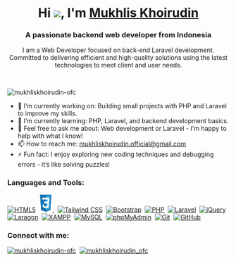<h1 align="center">Hi <img src="https://raw.githubusercontent.com/blackcater/blackcater/main/images/Hi.gif" height="28"/>, I'm <a href="https://github.com/mukhliskhoirudin-ofc/" target="_blank">Mukhlis Khoirudin</a></h1>
<h3 align="center">A passionate backend web developer from Indonesia</h3>
<p align="center">I am a Web Developer focused on back-end Laravel development. Committed to delivering efficient and high-quality solutions using the latest technologies to meet client and user needs.</p><br>
<p align="left"> <img src="https://komarev.com/ghpvc/?username=mukhliskhoirudin-ofc&label=Profile%20views&color=0e75b6&style=flat" alt="mukhliskhoirudin-ofc"/> </p>

- 🔭 I’m currently working on: Building small projects with PHP and Laravel to improve my skills.
- 🌱 I’m currently learning: PHP, Laravel, and backend development basics.
- 💬 Feel free to ask me about: Web development or Laravel - I'm happy to help with what I know!
- 📫 How to reach me: mukhliskhoirudin.official@gmail.com
- ⚡ Fun fact: I enjoy exploring new coding techniques and debugging errors - it’s like solving puzzles!

<h3>Languages and Tools:</h3>
<p align="left">
  <!-- Frontend Technologies -->
  <a href="https://developer.mozilla.org/en-US/docs/Web/HTML" target="_blank"><img src="https://cdn.simpleicons.org/html5/E34F26" title="HTML5" alt="HTML5" width="30" height="40"/></a>&nbsp;
  <a href="https://developer.mozilla.org/en-US/docs/Web/CSS" target="_blank"><img src="https://raw.githubusercontent.com/devicons/devicon/master/icons/css3/css3-original.svg" title="CSS3" alt="CSS3" width="30" height="40"/>
  </a>&nbsp;
  <a href="https://tailwindcss.com/" target="_blank"><img src="https://cdn.simpleicons.org/tailwindcss/06B6D4" title="Tailwind CSS" alt="Tailwind CSS" width="30" height="40"/></a>&nbsp;
  <a href="https://getbootstrap.com/" target="_blank"><img src="https://cdn.simpleicons.org/bootstrap/563D7C" title="Bootstrap" alt="Bootstrap" width="30" height="40"/></a>&nbsp;
  <!-- Backend Technologies -->
  <a href="https://www.php.net/" target="_blank"><img src="https://cdn.simpleicons.org/php/777BB4" title="PHP" alt="PHP" width="30" height="40"/></a>&nbsp;
  <a href="https://laravel.com/" target="_blank"><img src="https://cdn.simpleicons.org/laravel/FF2D20" title="Laravel" alt="Laravel" width="30" height="40"/></a>&nbsp;
  <a href="https://jquery.com/" target="_blank"><img src="https://cdn.simpleicons.org/jquery/0769B1" title="jQuery" alt="jQuery" width="30" height="40"/></a>&nbsp;
  <!-- Development Environment -->
  <a href="https://laragon.org/" target="_blank"><img src="https://cdn.simpleicons.org/laragon/0E83CD" title="Laragon" alt="Laragon" width="30" height="40"/></a>&nbsp;
  <a href="https://www.apachefriends.org/index.html" target="_blank"><img src="https://cdn.simpleicons.org/xampp/FB7A24" title="XAMPP" alt="XAMPP" width="30" height="40"/></a>&nbsp;
  <a href="https://www.mysql.com/" target="_blank"><img src="https://cdn.simpleicons.org/mysql/4479A1" title="MySQL" alt="MySQL" width="30" height="40"/></a>&nbsp;
  <a href="https://www.phpmyadmin.net/" target="_blank"><img src="https://cdn.simpleicons.org/phpmyadmin/6C78AF" title="phpMyAdmin" alt="phpMyAdmin" width="30" height="40"/></a>&nbsp;
  <!-- Version Control -->
  <a href="https://git-scm.com/" target="_blank"><img src="https://cdn.simpleicons.org/git/F05032" title="Git" alt="Git" width="30" height="40"/></a>&nbsp;
  <a href="https://github.com/" target="_blank"><img src="https://cdn.simpleicons.org/github/181717" title="GitHub" alt="GitHub" width="30" height="40"/></a>
</p>

<h3 align="left">Connect with me:</h3>
<p align="left">
  <a href="https://linkedin.com/in/mukhliskhoirudin-ofc" target="_blank"><img src="https://raw.githubusercontent.com/rahuldkjain/github-profile-readme-generator/master/src/images/icons/Social/linked-in-alt.svg" alt="mukhliskhoirudin-ofc" width="30" height="40"/></a>&nbsp;
  <a href="https://instagram.com/mukhliskhoirudin_ofc" target="_blank"><img src="https://raw.githubusercontent.com/rahuldkjain/github-profile-readme-generator/master/src/images/icons/Social/instagram.svg" alt="mukhliskhoirudin_ofc" width="30" height="40"/></a>
</p>
